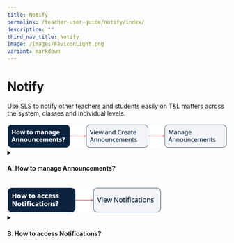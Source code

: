```yaml
---
title: Notify
permalink: /teacher-user-guide/notify/index/
description: ""
third_nav_title: Notify
image: /images/FaviconLight.png
variant: markdown
---
```

<h1>Notify</h1>
Use SLS to notify other teachers and students easily on T&amp;L matters across the system, classes and individual levels.
<br><br>
<img alt="Notify" src="/images/2Teacher/Flow-Notify.png">
<details>
<summary><h4>A. How to manage Announcements?</h4></summary>
<ul>
<li><a href="/teacher-user-guide/notify/view-and-create-announcements" target="_blank">(A1) View and Create Announcements</a></li>
<li><a target="_blank" href="/teacher-user-guide/notify/manage-announcements/">(A2) Manage Announcements</a></li>
</ul>																																			
</details>
<br>
<img style="width: 70%;" alt="Notify" src="/images/2Teacher/Flow-Notify2.png">
<details>
<summary><h4>B. How to access Notifications?</h4></summary>
<ul>
<li><a target="_blank" href="/teacher-user-guide/notify/about-notifications/">About Notifications</a></li>
<li><a target="_blank" href="/teacher-user-guide/notify/view-notifications/">(B1,i) View Notifications</a></li>
</ul>
</details>